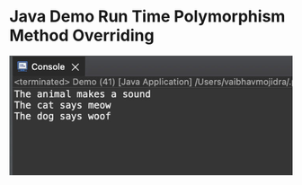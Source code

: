 # Java Demo Run Time Polymorphism Method Overriding

[![Vaibhav Mojidra - 1.jpeg](https://raw.githubusercontent.com/VaibhavMojidra/Java---Demo-Run-Time-Polymorphism-Method-Overriding/master/output/1.jpeg "Vaibhav Mojidra")](https://vaibhavmojidra.github.io/site/)